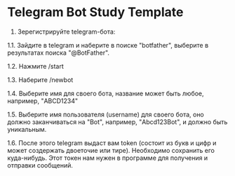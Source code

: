 # Telegram Bot Study Template

1. Зерегистрируйте telegram-бота:

1.1. Зайдите в telegram и наберите в поиске "botfather", выберите в результатах поиска "@BotFather". 

1.2. Нажмите /start

1.3. Наберите /newbot

1.4. Выберите имя для своего бота, название может быть любое, например, "ABCD1234"

1.5. Выберите имя пользователя (username) для своего бота, оно должно заканчиваться на "Bot", например, "Abcd123Bot", и должно быть уникальным.

1.6. После этого telegram выдаст вам token (состоит из букв и цифр и может создержать двоеточие или тире). Необходимо сохранить его куда-нибудь. Этот токен нам нужен в программе для получения и отправки сообщений.

